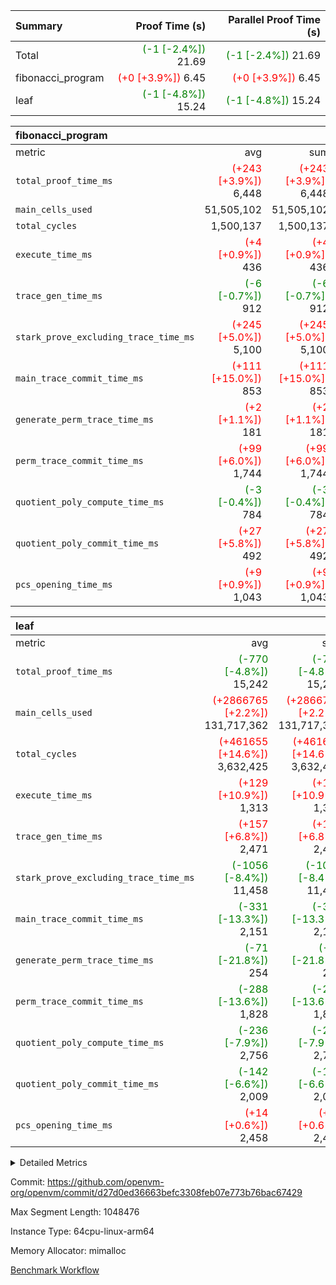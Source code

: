 | Summary | Proof Time (s) | Parallel Proof Time (s) |
|:---|---:|---:|
| Total | <span style='color: green'>(-1 [-2.4%])</span> 21.69 | <span style='color: green'>(-1 [-2.4%])</span> 21.69 |
| fibonacci_program | <span style='color: red'>(+0 [+3.9%])</span> 6.45 | <span style='color: red'>(+0 [+3.9%])</span> 6.45 |
| leaf | <span style='color: green'>(-1 [-4.8%])</span> 15.24 | <span style='color: green'>(-1 [-4.8%])</span> 15.24 |


| fibonacci_program |||||
|:---|---:|---:|---:|---:|
|metric|avg|sum|max|min|
| `total_proof_time_ms ` | <span style='color: red'>(+243 [+3.9%])</span> 6,448 | <span style='color: red'>(+243 [+3.9%])</span> 6,448 | <span style='color: red'>(+243 [+3.9%])</span> 6,448 | <span style='color: red'>(+243 [+3.9%])</span> 6,448 |
| `main_cells_used     ` |  51,505,102 |  51,505,102 |  51,505,102 |  51,505,102 |
| `total_cycles        ` |  1,500,137 |  1,500,137 |  1,500,137 |  1,500,137 |
| `execute_time_ms     ` | <span style='color: red'>(+4 [+0.9%])</span> 436 | <span style='color: red'>(+4 [+0.9%])</span> 436 | <span style='color: red'>(+4 [+0.9%])</span> 436 | <span style='color: red'>(+4 [+0.9%])</span> 436 |
| `trace_gen_time_ms   ` | <span style='color: green'>(-6 [-0.7%])</span> 912 | <span style='color: green'>(-6 [-0.7%])</span> 912 | <span style='color: green'>(-6 [-0.7%])</span> 912 | <span style='color: green'>(-6 [-0.7%])</span> 912 |
| `stark_prove_excluding_trace_time_ms` | <span style='color: red'>(+245 [+5.0%])</span> 5,100 | <span style='color: red'>(+245 [+5.0%])</span> 5,100 | <span style='color: red'>(+245 [+5.0%])</span> 5,100 | <span style='color: red'>(+245 [+5.0%])</span> 5,100 |
| `main_trace_commit_time_ms` | <span style='color: red'>(+111 [+15.0%])</span> 853 | <span style='color: red'>(+111 [+15.0%])</span> 853 | <span style='color: red'>(+111 [+15.0%])</span> 853 | <span style='color: red'>(+111 [+15.0%])</span> 853 |
| `generate_perm_trace_time_ms` | <span style='color: red'>(+2 [+1.1%])</span> 181 | <span style='color: red'>(+2 [+1.1%])</span> 181 | <span style='color: red'>(+2 [+1.1%])</span> 181 | <span style='color: red'>(+2 [+1.1%])</span> 181 |
| `perm_trace_commit_time_ms` | <span style='color: red'>(+99 [+6.0%])</span> 1,744 | <span style='color: red'>(+99 [+6.0%])</span> 1,744 | <span style='color: red'>(+99 [+6.0%])</span> 1,744 | <span style='color: red'>(+99 [+6.0%])</span> 1,744 |
| `quotient_poly_compute_time_ms` | <span style='color: green'>(-3 [-0.4%])</span> 784 | <span style='color: green'>(-3 [-0.4%])</span> 784 | <span style='color: green'>(-3 [-0.4%])</span> 784 | <span style='color: green'>(-3 [-0.4%])</span> 784 |
| `quotient_poly_commit_time_ms` | <span style='color: red'>(+27 [+5.8%])</span> 492 | <span style='color: red'>(+27 [+5.8%])</span> 492 | <span style='color: red'>(+27 [+5.8%])</span> 492 | <span style='color: red'>(+27 [+5.8%])</span> 492 |
| `pcs_opening_time_ms ` | <span style='color: red'>(+9 [+0.9%])</span> 1,043 | <span style='color: red'>(+9 [+0.9%])</span> 1,043 | <span style='color: red'>(+9 [+0.9%])</span> 1,043 | <span style='color: red'>(+9 [+0.9%])</span> 1,043 |

| leaf |||||
|:---|---:|---:|---:|---:|
|metric|avg|sum|max|min|
| `total_proof_time_ms ` | <span style='color: green'>(-770 [-4.8%])</span> 15,242 | <span style='color: green'>(-770 [-4.8%])</span> 15,242 | <span style='color: green'>(-770 [-4.8%])</span> 15,242 | <span style='color: green'>(-770 [-4.8%])</span> 15,242 |
| `main_cells_used     ` | <span style='color: red'>(+2866765 [+2.2%])</span> 131,717,362 | <span style='color: red'>(+2866765 [+2.2%])</span> 131,717,362 | <span style='color: red'>(+2866765 [+2.2%])</span> 131,717,362 | <span style='color: red'>(+2866765 [+2.2%])</span> 131,717,362 |
| `total_cycles        ` | <span style='color: red'>(+461655 [+14.6%])</span> 3,632,425 | <span style='color: red'>(+461655 [+14.6%])</span> 3,632,425 | <span style='color: red'>(+461655 [+14.6%])</span> 3,632,425 | <span style='color: red'>(+461655 [+14.6%])</span> 3,632,425 |
| `execute_time_ms     ` | <span style='color: red'>(+129 [+10.9%])</span> 1,313 | <span style='color: red'>(+129 [+10.9%])</span> 1,313 | <span style='color: red'>(+129 [+10.9%])</span> 1,313 | <span style='color: red'>(+129 [+10.9%])</span> 1,313 |
| `trace_gen_time_ms   ` | <span style='color: red'>(+157 [+6.8%])</span> 2,471 | <span style='color: red'>(+157 [+6.8%])</span> 2,471 | <span style='color: red'>(+157 [+6.8%])</span> 2,471 | <span style='color: red'>(+157 [+6.8%])</span> 2,471 |
| `stark_prove_excluding_trace_time_ms` | <span style='color: green'>(-1056 [-8.4%])</span> 11,458 | <span style='color: green'>(-1056 [-8.4%])</span> 11,458 | <span style='color: green'>(-1056 [-8.4%])</span> 11,458 | <span style='color: green'>(-1056 [-8.4%])</span> 11,458 |
| `main_trace_commit_time_ms` | <span style='color: green'>(-331 [-13.3%])</span> 2,151 | <span style='color: green'>(-331 [-13.3%])</span> 2,151 | <span style='color: green'>(-331 [-13.3%])</span> 2,151 | <span style='color: green'>(-331 [-13.3%])</span> 2,151 |
| `generate_perm_trace_time_ms` | <span style='color: green'>(-71 [-21.8%])</span> 254 | <span style='color: green'>(-71 [-21.8%])</span> 254 | <span style='color: green'>(-71 [-21.8%])</span> 254 | <span style='color: green'>(-71 [-21.8%])</span> 254 |
| `perm_trace_commit_time_ms` | <span style='color: green'>(-288 [-13.6%])</span> 1,828 | <span style='color: green'>(-288 [-13.6%])</span> 1,828 | <span style='color: green'>(-288 [-13.6%])</span> 1,828 | <span style='color: green'>(-288 [-13.6%])</span> 1,828 |
| `quotient_poly_compute_time_ms` | <span style='color: green'>(-236 [-7.9%])</span> 2,756 | <span style='color: green'>(-236 [-7.9%])</span> 2,756 | <span style='color: green'>(-236 [-7.9%])</span> 2,756 | <span style='color: green'>(-236 [-7.9%])</span> 2,756 |
| `quotient_poly_commit_time_ms` | <span style='color: green'>(-142 [-6.6%])</span> 2,009 | <span style='color: green'>(-142 [-6.6%])</span> 2,009 | <span style='color: green'>(-142 [-6.6%])</span> 2,009 | <span style='color: green'>(-142 [-6.6%])</span> 2,009 |
| `pcs_opening_time_ms ` | <span style='color: red'>(+14 [+0.6%])</span> 2,458 | <span style='color: red'>(+14 [+0.6%])</span> 2,458 | <span style='color: red'>(+14 [+0.6%])</span> 2,458 | <span style='color: red'>(+14 [+0.6%])</span> 2,458 |



<details>
<summary>Detailed Metrics</summary>

| group | num_segments | keygen_time_ms | commit_exe_time_ms |
| --- | --- | --- | --- |
| fibonacci_program | 1 | 356 | 5 | 

| group | air_name | quotient_deg | interactions | constraints |
| --- | --- | --- | --- | --- |
| fibonacci_program | AccessAdapterAir<16> | 2 | 5 | 14 | 
| fibonacci_program | AccessAdapterAir<2> | 2 | 5 | 14 | 
| fibonacci_program | AccessAdapterAir<32> | 2 | 5 | 14 | 
| fibonacci_program | AccessAdapterAir<4> | 2 | 5 | 14 | 
| fibonacci_program | AccessAdapterAir<64> | 2 | 5 | 14 | 
| fibonacci_program | AccessAdapterAir<8> | 2 | 5 | 14 | 
| fibonacci_program | BitwiseOperationLookupAir<8> | 2 | 2 | 4 | 
| fibonacci_program | MemoryMerkleAir<8> | 2 | 4 | 40 | 
| fibonacci_program | PersistentBoundaryAir<8> | 2 | 3 | 6 | 
| fibonacci_program | PhantomAir | 2 | 3 | 5 | 
| fibonacci_program | Poseidon2PeripheryAir<BabyBearParameters>, 1> | 2 | 1 | 286 | 
| fibonacci_program | ProgramAir | 1 | 1 | 4 | 
| fibonacci_program | RangeTupleCheckerAir<2> | 1 | 1 | 4 | 
| fibonacci_program | VariableRangeCheckerAir | 1 | 1 | 4 | 
| fibonacci_program | VmAirWrapper<Rv32BaseAluAdapterAir, BaseAluCoreAir<4, 8> | 2 | 19 | 43 | 
| fibonacci_program | VmAirWrapper<Rv32BaseAluAdapterAir, LessThanCoreAir<4, 8> | 2 | 17 | 39 | 
| fibonacci_program | VmAirWrapper<Rv32BaseAluAdapterAir, ShiftCoreAir<4, 8> | 2 | 23 | 90 | 
| fibonacci_program | VmAirWrapper<Rv32BranchAdapterAir, BranchEqualCoreAir<4> | 2 | 11 | 25 | 
| fibonacci_program | VmAirWrapper<Rv32BranchAdapterAir, BranchLessThanCoreAir<4, 8> | 2 | 13 | 41 | 
| fibonacci_program | VmAirWrapper<Rv32CondRdWriteAdapterAir, Rv32JalLuiCoreAir> | 2 | 10 | 22 | 
| fibonacci_program | VmAirWrapper<Rv32HintStoreAdapterAir, Rv32HintStoreCoreAir> | 2 | 15 | 17 | 
| fibonacci_program | VmAirWrapper<Rv32JalrAdapterAir, Rv32JalrCoreAir> | 2 | 16 | 20 | 
| fibonacci_program | VmAirWrapper<Rv32LoadStoreAdapterAir, LoadSignExtendCoreAir<4, 8> | 2 | 18 | 33 | 
| fibonacci_program | VmAirWrapper<Rv32LoadStoreAdapterAir, LoadStoreCoreAir<4> | 2 | 17 | 38 | 
| fibonacci_program | VmAirWrapper<Rv32MultAdapterAir, DivRemCoreAir<4, 8> | 2 | 25 | 88 | 
| fibonacci_program | VmAirWrapper<Rv32MultAdapterAir, MulHCoreAir<4, 8> | 2 | 24 | 38 | 
| fibonacci_program | VmAirWrapper<Rv32MultAdapterAir, MultiplicationCoreAir<4, 8> | 2 | 19 | 26 | 
| fibonacci_program | VmAirWrapper<Rv32RdWriteAdapterAir, Rv32AuipcCoreAir> | 2 | 11 | 15 | 
| fibonacci_program | VmConnectorAir | 2 | 3 | 9 | 
| leaf | AccessAdapterAir<2> | 4 | 5 | 12 | 
| leaf | AccessAdapterAir<4> | 4 | 5 | 12 | 
| leaf | AccessAdapterAir<8> | 4 | 5 | 12 | 
| leaf | FriReducedOpeningAir | 4 | 35 | 59 | 
| leaf | NativePoseidon2Air<BabyBearParameters>, 1> | 4 | 31 | 302 | 
| leaf | PhantomAir | 4 | 3 | 4 | 
| leaf | ProgramAir | 1 | 1 | 4 | 
| leaf | VariableRangeCheckerAir | 1 | 1 | 4 | 
| leaf | VmAirWrapper<BranchNativeAdapterAir, BranchEqualCoreAir<1> | 2 | 11 | 23 | 
| leaf | VmAirWrapper<JalNativeAdapterAir, JalCoreAir> | 4 | 7 | 6 | 
| leaf | VmAirWrapper<NativeAdapterAir<2, 0>, PublicValuesCoreAir> | 4 | 11 | 23 | 
| leaf | VmAirWrapper<NativeAdapterAir<2, 1>, FieldArithmeticCoreAir> | 4 | 15 | 23 | 
| leaf | VmAirWrapper<NativeLoadStoreAdapterAir<1>, NativeLoadStoreCoreAir<1> | 4 | 15 | 24 | 
| leaf | VmAirWrapper<NativeVectorizedAdapterAir<4>, FieldExtensionCoreAir> | 4 | 15 | 23 | 
| leaf | VmConnectorAir | 4 | 3 | 8 | 
| leaf | VolatileBoundaryAir | 4 | 4 | 16 | 

| group | air_name | idx | rows | prep_cols | perm_cols | main_cols | cells |
| --- | --- | --- | --- | --- | --- | --- | --- |
| leaf | AccessAdapterAir<2> | 0 | 524,288 |  | 16 | 11 | 14,155,776 | 
| leaf | AccessAdapterAir<4> | 0 | 262,144 |  | 16 | 13 | 7,602,176 | 
| leaf | AccessAdapterAir<8> | 0 | 65,536 |  | 16 | 17 | 2,162,688 | 
| leaf | FriReducedOpeningAir | 0 | 131,072 |  | 76 | 64 | 18,350,080 | 
| leaf | NativePoseidon2Air<BabyBearParameters>, 1> | 0 | 32,768 |  | 36 | 348 | 12,582,912 | 
| leaf | PhantomAir | 0 | 32,768 |  | 8 | 6 | 458,752 | 
| leaf | ProgramAir | 0 | 131,072 |  | 8 | 10 | 2,359,296 | 
| leaf | VariableRangeCheckerAir | 0 | 262,144 | 2 | 8 | 1 | 2,359,296 | 
| leaf | VmAirWrapper<BranchNativeAdapterAir, BranchEqualCoreAir<1> | 0 | 1,048,576 |  | 28 | 23 | 53,477,376 | 
| leaf | VmAirWrapper<JalNativeAdapterAir, JalCoreAir> | 0 | 131,072 |  | 12 | 10 | 2,883,584 | 
| leaf | VmAirWrapper<NativeAdapterAir<2, 0>, PublicValuesCoreAir> | 0 | 64 |  | 16 | 23 | 2,496 | 
| leaf | VmAirWrapper<NativeAdapterAir<2, 1>, FieldArithmeticCoreAir> | 0 | 2,097,152 |  | 20 | 30 | 104,857,600 | 
| leaf | VmAirWrapper<NativeLoadStoreAdapterAir<1>, NativeLoadStoreCoreAir<1> | 0 | 2,097,152 |  | 20 | 31 | 106,954,752 | 
| leaf | VmAirWrapper<NativeVectorizedAdapterAir<4>, FieldExtensionCoreAir> | 0 | 32,768 |  | 20 | 40 | 1,966,080 | 
| leaf | VmConnectorAir | 0 | 2 | 1 | 8 | 4 | 24 | 
| leaf | VolatileBoundaryAir | 0 | 524,288 |  | 8 | 11 | 9,961,472 | 

| group | air_name | segment | rows | prep_cols | perm_cols | main_cols | cells |
| --- | --- | --- | --- | --- | --- | --- | --- |
| fibonacci_program | AccessAdapterAir<8> | 0 | 64 |  | 24 | 17 | 2,624 | 
| fibonacci_program | BitwiseOperationLookupAir<8> | 0 | 65,536 | 3 | 8 | 2 | 655,360 | 
| fibonacci_program | MemoryMerkleAir<8> | 0 | 512 |  | 20 | 32 | 26,624 | 
| fibonacci_program | PersistentBoundaryAir<8> | 0 | 64 |  | 12 | 20 | 2,048 | 
| fibonacci_program | PhantomAir | 0 | 2 |  | 12 | 6 | 36 | 
| fibonacci_program | Poseidon2PeripheryAir<BabyBearParameters>, 1> | 0 | 256 |  | 8 | 300 | 78,848 | 
| fibonacci_program | ProgramAir | 0 | 4,096 |  | 8 | 10 | 73,728 | 
| fibonacci_program | RangeTupleCheckerAir<2> | 0 | 524,288 | 2 | 8 | 1 | 4,718,592 | 
| fibonacci_program | VariableRangeCheckerAir | 0 | 262,144 | 2 | 8 | 1 | 2,359,296 | 
| fibonacci_program | VmAirWrapper<Rv32BaseAluAdapterAir, BaseAluCoreAir<4, 8> | 0 | 1,048,576 |  | 80 | 36 | 121,634,816 | 
| fibonacci_program | VmAirWrapper<Rv32BaseAluAdapterAir, LessThanCoreAir<4, 8> | 0 | 524,288 |  | 40 | 37 | 40,370,176 | 
| fibonacci_program | VmAirWrapper<Rv32BaseAluAdapterAir, ShiftCoreAir<4, 8> | 0 | 2 |  | 52 | 53 | 210 | 
| fibonacci_program | VmAirWrapper<Rv32BranchAdapterAir, BranchEqualCoreAir<4> | 0 | 262,144 |  | 48 | 26 | 19,398,656 | 
| fibonacci_program | VmAirWrapper<Rv32BranchAdapterAir, BranchLessThanCoreAir<4, 8> | 0 | 8 |  | 56 | 32 | 704 | 
| fibonacci_program | VmAirWrapper<Rv32CondRdWriteAdapterAir, Rv32JalLuiCoreAir> | 0 | 131,072 |  | 44 | 18 | 8,126,464 | 
| fibonacci_program | VmAirWrapper<Rv32HintStoreAdapterAir, Rv32HintStoreCoreAir> | 0 | 4 |  | 36 | 26 | 248 | 
| fibonacci_program | VmAirWrapper<Rv32JalrAdapterAir, Rv32JalrCoreAir> | 0 | 16 |  | 36 | 28 | 1,024 | 
| fibonacci_program | VmAirWrapper<Rv32LoadStoreAdapterAir, LoadStoreCoreAir<4> | 0 | 32 |  | 72 | 40 | 3,584 | 
| fibonacci_program | VmAirWrapper<Rv32RdWriteAdapterAir, Rv32AuipcCoreAir> | 0 | 16 |  | 28 | 21 | 784 | 
| fibonacci_program | VmConnectorAir | 0 | 2 | 1 | 12 | 4 | 32 | 

| group | idx | trace_gen_time_ms | total_proof_time_ms | total_cycles | total_cells | stark_prove_excluding_trace_time_ms | quotient_poly_compute_time_ms | quotient_poly_commit_time_ms | perm_trace_commit_time_ms | pcs_opening_time_ms | main_trace_commit_time_ms | main_cells_used | generate_perm_trace_time_ms | execute_time_ms |
| --- | --- | --- | --- | --- | --- | --- | --- | --- | --- | --- | --- | --- | --- | --- |
| leaf | 0 | 2,471 | 15,242 | 3,632,425 | 340,134,360 | 11,458 | 2,756 | 2,009 | 1,828 | 2,458 | 2,151 | 131,717,362 | 254 | 1,313 | 

| group | segment | trace_gen_time_ms | total_proof_time_ms | total_cycles | total_cells | stark_prove_excluding_trace_time_ms | quotient_poly_compute_time_ms | quotient_poly_commit_time_ms | perm_trace_commit_time_ms | pcs_opening_time_ms | main_trace_commit_time_ms | main_cells_used | generate_perm_trace_time_ms | execute_time_ms |
| --- | --- | --- | --- | --- | --- | --- | --- | --- | --- | --- | --- | --- | --- | --- |
| fibonacci_program | 0 | 912 | 6,448 | 1,500,137 | 197,453,854 | 5,100 | 784 | 492 | 1,744 | 1,043 | 853 | 51,505,102 | 181 | 436 | 

</details>


Commit: https://github.com/openvm-org/openvm/commit/d27d0ed36663befc3308feb07e773b76bac67429

Max Segment Length: 1048476

Instance Type: 64cpu-linux-arm64

Memory Allocator: mimalloc

[Benchmark Workflow](https://github.com/openvm-org/openvm/actions/runs/12667066108)
